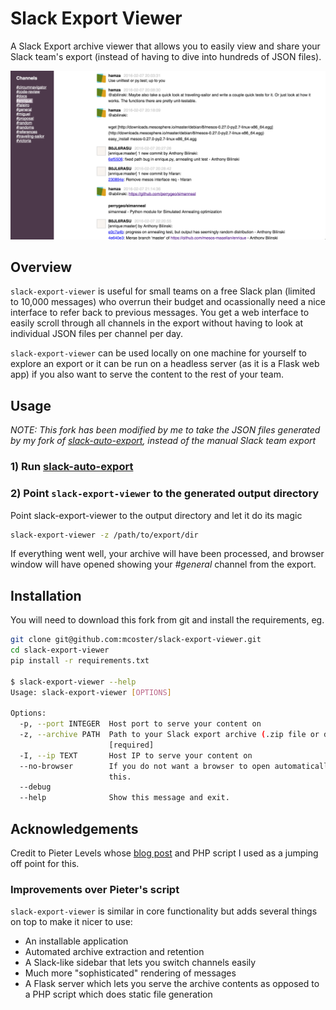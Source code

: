 # Slack Export Viewer

A Slack Export archive viewer that allows you to easily view and share your
Slack team's export (instead of having to dive into hundreds of JSON files).

![Preview](screenshot.png)


## Overview

`slack-export-viewer` is useful for small teams on a free Slack plan (limited to 10,000 messages) who overrun their budget and ocassionally need a nice interface to refer back to previous messages. You get a web interface to easily scroll through all channels in the export without having to look at individual JSON files per channel per day.

`slack-export-viewer` can be used locally on one machine for yourself to explore an export or it can be run on a headless server (as it is a Flask web app) if you also want to serve the content to the rest of your team.


## Usage

_NOTE: This fork has been modified by me to take the JSON files generated by my fork of [slack-auto-export](https://github.com/mcoster/slack-auto-export), instead of the manual Slack team export_

### 1) Run [slack-auto-export](https://github.com/mcoster/slack-auto-export)

### 2) Point `slack-export-viewer` to the generated output directory

Point slack-export-viewer to the output directory and let it do its magic

```bash
slack-export-viewer -z /path/to/export/dir
```

If everything went well, your archive will have been processed, and browser window will have opened showing your *#general* channel from the export.


## Installation

You will need to download this fork from git and install the requirements, eg.

```bash
git clone git@github.com:mcoster/slack-export-viewer.git
cd slack-export-viewer
pip install -r requirements.txt

$ slack-export-viewer --help
Usage: slack-export-viewer [OPTIONS]

Options:
  -p, --port INTEGER  Host port to serve your content on
  -z, --archive PATH  Path to your Slack export archive (.zip file or directory)
                      [required]
  -I, --ip TEXT       Host IP to serve your content on
  --no-browser        If you do not want a browser to open automatically, set
                      this.
  --debug
  --help              Show this message and exit.
```


## Acknowledgements

Credit to Pieter Levels whose [blog post](https://levels.io/slack-export-to-html/) and PHP script I used as a jumping off point for this.

### Improvements over Pieter's script

 `slack-export-viewer` is similar in core functionality but adds several things on top to make it nicer to use:

* An installable application
* Automated archive extraction and retention
* A Slack-like sidebar that lets you switch channels easily
* Much more "sophisticated" rendering of messages
* A Flask server which lets you serve the archive contents as opposed to a PHP script which does static file generation
